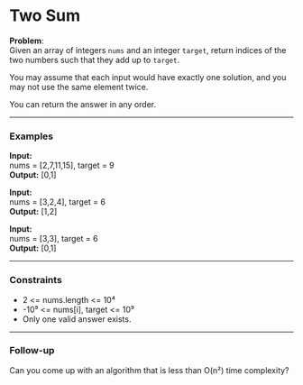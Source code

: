 # Two Sum

**Problem**:  
Given an array of integers `nums` and an integer `target`, return indices of the two numbers such that they add up to `target`.

You may assume that each input would have exactly one solution, and you may not use the same element twice.

You can return the answer in any order.

---

### Examples

**Input:**  
nums = [2,7,11,15], target = 9  
**Output:** [0,1]

**Input:**  
nums = [3,2,4], target = 6  
**Output:** [1,2]

**Input:**  
nums = [3,3], target = 6  
**Output:** [0,1]

---

### Constraints
- 2 <= nums.length <= 10⁴
- -10⁹ <= nums[i], target <= 10⁹
- Only one valid answer exists.

---

### Follow-up
Can you come up with an algorithm that is less than O(n²) time complexity?
